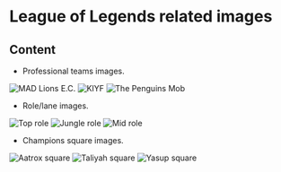 # League of Legends related images
## Content
- Professional teams images.

![MAD Lions E.C.](https://raw.githubusercontent.com/davidherasp/lol_images/master/teams/MAD.png)
![KIYF](https://raw.githubusercontent.com/davidherasp/lol_images/master/teams/KIYF.png)
![The Penguins Mob](https://raw.githubusercontent.com/davidherasp/lol_images/master/teams/PGM.png)
- Role/lane images.

![Top role](https://raw.githubusercontent.com/davidherasp/lol_images/master/role_lane_icons/TOP.png)
![Jungle role](https://raw.githubusercontent.com/davidherasp/lol_images/master/role_lane_icons/JUNGLE.png)
![Mid role](https://raw.githubusercontent.com/davidherasp/lol_images/master/role_lane_icons/MIDDLE.png)
- Champions square images.

![Aatrox square](https://raw.githubusercontent.com/davidherasp/lol_images/master/champion-squares/Aatrox.png)
![Taliyah square](https://raw.githubusercontent.com/davidherasp/lol_images/master/champion-squares/Taliyah.png)
![Yasup square](https://raw.githubusercontent.com/davidherasp/lol_images/master/champion-squares/Yasuo.png)
